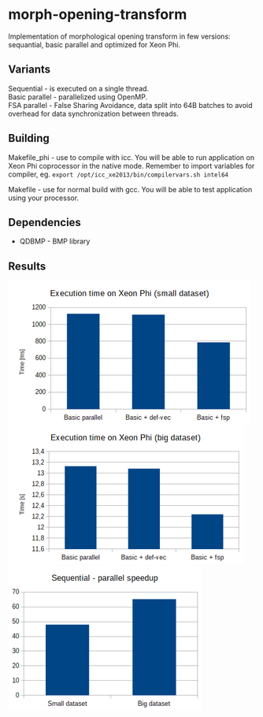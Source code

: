# morph-opening-transform
Implementation of morphological opening transform in few versions: sequantial, basic parallel and optimized for Xeon Phi.

## Variants
Sequential - is executed on a single thread.  
Basic parallel - parallelized using OpenMP.  
FSA parallel - False Sharing Avoidance, data split into 64B batches to avoid overhead for data synchronization between threads.  

## Building
Makefile_phi - use to compile with icc. You will be able to run application on Xeon Phi coprocessor in the native mode. Remember to import variables for compiler, eg. `export /opt/icc_xe2013/bin/compilervars.sh intel64`  
  
Makefile - use for normal build with gcc. You will be able to test application using your processor.  

## Dependencies
* QDBMP - BMP library  

## Results
![Small dataset](img/small.png)
![Big dataset](img/big.png)
![Speedup](img/speedup.png)
